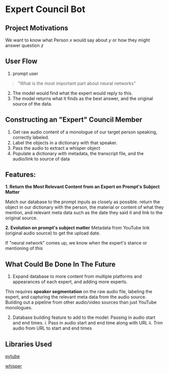 # Expert Council Bot

## Project Motivations

We want to know what Person _x_ would say about _y_ or how they might answer question _z_

## User Flow

1. prompt user
> "What is the most important part about neural networks" 
2. The model would find what the expert would reply to this. 
4. The model returns what it finds as the best answer, and the original source of the data.  

## Constructing an "Expert" Council Member
1. Get raw audio content of a monologue of our target person speaking, correctly labeled. 
2. Label the objects in a dictionary with that speaker. 
3. Pass the audio to extract a whisper object
4. Populate a dictionary with metadata, the transcript file, and the audio/link to source of data



## Features:

**1. Return the Most Relevant Content from an Expert on Prompt's Subject Matter**

Match our database to the prompt inputs as closely as possible. return the object in our dictionary with the person, the material or content of what they mention, and relevant meta data such as the date they said it and link to the original source. 

**2. Evolution on prompt's subject matter** 
Metadata from YouTube link (original audio source) to get the upload date. 

If "neural network" comes up, we know when the expert's stance or mentioning of this 


## What Could Be Done In The Future 

1. Expand database to more content from multiple platforms and appearances of each expert, and adding more experts. 

This requires **speaker segmentation** on the raw audio file, labeling the expert, and capturing the relevant meta data from the audio source. 
Building out a pipeline from other audio/video sources than just YouTube monologues.

2. Database building feature to add to the model: Passing in audio start and end times. 
i. Pass in audio start and end time along with URL
ii. Trim audio from URL to start and end times


## Libraries Used
[pytube](https://pytube.io/en/latest/index.html)

[whisper](https://github.com/openai/whisper)

